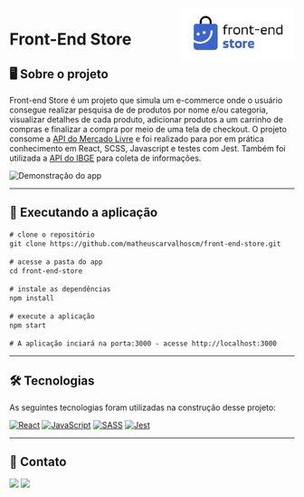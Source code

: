 <a href="https://frontend-store-app.vercel.app/" target="_blank">
  <img src="./src/icons/logo.png" alt="Logo do projeto" align="right" width="200">
</a>

# Front-End Store 
## 🖥 Sobre o projeto

Front-end Store é um projeto que simula um e-commerce onde o usuário consegue realizar pesquisa de de produtos por nome e/ou categoria, visualizar detalhes de cada produto, adicionar produtos a um carrinho de compras e finalizar a compra por meio de uma tela de checkout. O projeto consome a [API do Mercado Livre](https://developers.mercadolivre.com.br/pt_br/itens-e-buscas) e foi realizado para por em prática conhecimento em React, SCSS, Javascript e testes com Jest. Também foi utilizada a [API do IBGE](https://servicodados.ibge.gov.br/api/docs) para coleta de informações. 

<img src="./src/assets/demonstration.gif" alt="Demonstração do app" >

---

## 🚀 Executando a aplicação

~~~
# clone o repositório
git clone https://github.com/matheuscarvalhoscm/front-end-store.git

# acesse a pasta do app
cd front-end-store

# instale as dependências
npm install

# execute a aplicação
npm start

# A aplicação inciará na porta:3000 - acesse http://localhost:3000
~~~
---
## 🛠️ Tecnologias
As seguintes tecnologias foram utilizadas na construção desse projeto:

[![React](https://img.shields.io/badge/react-%2320232a.svg?style=for-the-badge&logo=react&logoColor=fff&color=2b78ca)](https://pt-br.reactjs.org/)
[![JavaScript](https://img.shields.io/badge/javascript-%23323330.svg?style=for-the-badge&logo=javascript&logoColor=fff&color=2b78ca)](https://developer.mozilla.org/pt-BR/docs/Web/JavaScript)
[![SASS](https://img.shields.io/badge/SASS-hotpink.svg?style=for-the-badge&logo=SASS&logoColor=white&color=2b78ca)](https://sass-lang.com/)
[![Jest](https://img.shields.io/badge/-jest-%23C21325?style=for-the-badge&logo=jest&logoColor=white&color=2b78ca)](https://jestjs.io/pt-BR/)

---

## 📧 Contato
[![](https://img.shields.io/badge/LinkedIn-0077B5?style=for-the-badge&logo=linkedin&logoColor=white&color=2b78ca)](https://www.linkedin.com/in/matheuscarvalhoscm/)
[![](https://img.shields.io/badge/Gmail-D14836?style=for-the-badge&logo=gmail&logoColor=white&color=2b78ca)](mailtto:matheuscarvalhoscm@gmail.com)

